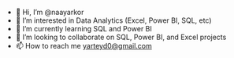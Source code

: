 - 👋 Hi, I’m @naayarkor
- 👀 I’m interested in Data Analytics (Excel, Power BI, SQL, etc)
- 🌱 I’m currently learning SQL and Power BI
- 💞️ I’m looking to collaborate on SQL, Power BI, and Excel projects
- 📫 How to reach me yarteyd0@gmail.com

<!---
naayarkor/naayarkor is a ✨ special ✨ repository because its `README.md` (this file) appears on your GitHub profile.
You can click the Preview link to take a look at your changes.
--->
